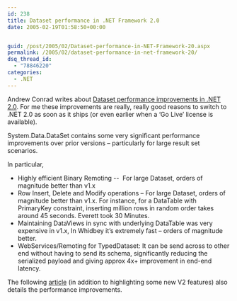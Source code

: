 ```yaml
---
id: 238
title: Dataset performance in .NET Framework 2.0
date: 2005-02-19T01:58:50+00:00


guid: /post/2005/02/Dataset-performance-in-NET-Framework-20.aspx
permalink: /2005/02/dataset-performance-in-net-framework-20/
dsq_thread_id:
  - "78846220"
categories:
  - .NET
---
```

<p>Andrew Conrad writes about <a href="http://blogs.msdn.com/aconrad/archive/2005/02/16/374757.aspx">Dataset performance improvements in .NET 2.0</a>. For me these improvements are really, really good reasons to switch to .NET 2.0 as soon as it ships (or even earlier when a &lsquo;Go Live&rsquo; license is available). </p>
<p>System.Data.DataSet contains some very significant performance improvements over prior versions &ndash; particularly for large result set scenarios.</p>
<p>In particular,</p>
<ul>
<li>Highly efficient Binary Remoting --&nbsp; For large Dataset, orders of magnitude better than v1.x </li>
<li>Row Insert, Delete and Modify operations &ndash; For large Dataset, orders of magnitude better than v1.x. For instance, for a DataTable with PrimaryKey constraint, inserting million rows in random order takes around 45 seconds. Everett took 30 Minutes.</li>
<li>Maintaining DataViews in sync with underlying DataTable was very expensive in v1.x, In Whidbey it&rsquo;s extremely fast &ndash; orders of magnitude better.</li>
<li>WebServices/Remoting for TypedDataset: It can be send across to other end without having to send its schema, significantly reducing the serialized payload and giving approx 4x+ improvement in end-end latency. </li></ul>
<p>The following <a href="http://msdn.microsoft.com/data/default.aspx?pull=/library/en-us/dnadonet/html/datasetenhance.asp">article</a> (in addition to highlighting some new V2 features) also details the performance improvements.</p>